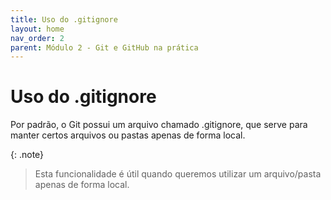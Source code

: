 ```yaml
---
title: Uso do .gitignore
layout: home
nav_order: 2
parent: Módulo 2 - Git e GitHub na prática
---
```


<h1>Uso do .gitignore</h1>

<p>
Por padrão, o Git possui um arquivo chamado .gitignore, que serve para manter certos arquivos ou pastas apenas de forma local.
</p>

{: .note}
>Esta funcionalidade é útil quando queremos utilizar um arquivo/pasta apenas de forma local.